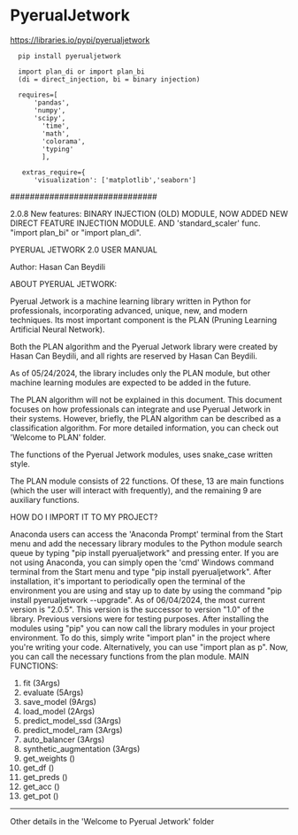 # PyerualJetwork 

https://libraries.io/pypi/pyerualjetwork

      pip install pyerualjetwork
      
      import plan_di or import plan_bi
      (di = direct_injection, bi = binary injection)
      
      requires=[
          'pandas',
          'numpy',
          'scipy',
            'time',
            'math',
            'colorama',
            'typing'
            ],
      
       extras_require={
          'visualization': ['matplotlib','seaborn']
          
##############################

2.0.8 New features: BINARY INJECTION (OLD) MODULE, NOW ADDED NEW DIRECT FEATURE INJECTION MODULE. AND 'standard_scaler' func. "import plan_bi" or "import plan_di". 

PYERUAL JETWORK 2.0 USER MANUAL

Author: Hasan Can Beydili

ABOUT PYERUAL JETWORK:

Pyerual Jetwork is a machine learning library written in Python for professionals, incorporating advanced, unique, new, and modern techniques. Its most important component is the PLAN (Pruning Learning Artificial Neural Network).

Both the PLAN algorithm and the Pyerual Jetwork library were created by Hasan Can Beydili, and all rights are reserved by Hasan Can Beydili.

As of 05/24/2024, the library includes only the PLAN module, but other machine learning modules are expected to be added in the future.

The PLAN algorithm will not be explained in this document. This document focuses on how professionals can integrate and use Pyerual Jetwork in their systems. However, briefly, the PLAN algorithm can be described as a classification algorithm. For more detailed information, you can check out 'Welcome to PLAN' folder.

The functions of the Pyerual Jetwork modules, uses snake_case written style.

The PLAN module consists of 22 functions. Of these, 13 are main functions (which the user will interact with frequently), and the remaining 9 are auxiliary functions.

HOW DO I IMPORT IT TO MY PROJECT?

Anaconda users can access the 'Anaconda Prompt' terminal from the Start menu and add the necessary library modules to the Python module search queue by typing "pip install pyerualjetwork" and pressing enter. If you are not using Anaconda, you can simply open the 'cmd' Windows command terminal from the Start menu and type "pip install pyerualjetwork". After installation, it's important to periodically open the terminal of the environment you are using and stay up to date by using the command "pip install pyerualjetwork --upgrade". As of 06/04/2024, the most current version is "2.0.5". This version is the successor to version "1.0" of the library. Previous versions were for testing purposes.
After installing the modules using "pip" you can now call the library modules in your project environment. To do this, simply write "import plan" in the project where you're writing your code. Alternatively, you can use "import plan as p". Now, you can call the necessary functions from the plan module.
MAIN FUNCTIONS:
1. fit (3Args)
2. evaluate (5Args)
3. save_model (9Args)
4. load_model (2Args)
5. predict_model_ssd (3Args)
6. predict_model_ram (3Args)
7. auto_balancer (3Args)
8. synthetic_augmentation (3Args)
9. get_weights ()
10. get_df ()
11. get_preds ()
12. get_acc ()
13. get_pot ()
-----

Other details in the 'Welcome to Pyerual Jetwork' folder
